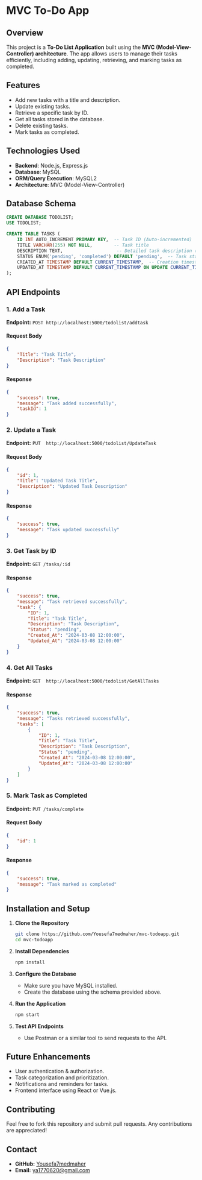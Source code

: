 # MVC To-Do App

## Overview
This project is a **To-Do List Application** built using the **MVC (Model-View-Controller) architecture**. The app allows users to manage their tasks efficiently, including adding, updating, retrieving, and marking tasks as completed.

## Features
- Add new tasks with a title and description.
- Update existing tasks.
- Retrieve a specific task by ID.
- Get all tasks stored in the database.
- Delete existing tasks.
- Mark tasks as completed.

## Technologies Used
- **Backend**: Node.js, Express.js
- **Database**: MySQL
- **ORM/Query Execution**: MySQL2
- **Architecture**: MVC (Model-View-Controller)

## Database Schema
```sql
CREATE DATABASE TODOLIST;
USE TODOLIST;

CREATE TABLE TASKS (
    ID INT AUTO_INCREMENT PRIMARY KEY,  -- Task ID (Auto-incremented)
    TITLE VARCHAR(255) NOT NULL,        -- Task title
    DESCRIPTION TEXT,                    -- Detailed task description (Optional)
    STATUS ENUM('pending', 'completed') DEFAULT 'pending',  -- Task status
    CREATED_AT TIMESTAMP DEFAULT CURRENT_TIMESTAMP,  -- Creation timestamp
    UPDATED_AT TIMESTAMP DEFAULT CURRENT_TIMESTAMP ON UPDATE CURRENT_TIMESTAMP  -- Last update timestamp
);
```

## API Endpoints

### 1. Add a Task
**Endpoint:** `POST http://localhost:5000/todolist/addtask `

#### Request Body
```json
{
    "Title": "Task Title",
    "Description": "Task Description"
}
```

#### Response
```json
{
    "success": true,
    "message": "Task added successfully",
    "taskId": 1
}
```

### 2. Update a Task
**Endpoint:** `PUT  http://localhost:5000/todolist/UpdateTask `

#### Request Body
```json
{
    "id": 1,
    "Title": "Updated Task Title",
    "Description": "Updated Task Description"
}
```

#### Response
```json
{
    "success": true,
    "message": "Task updated successfully"
}
```

### 3. Get Task by ID
**Endpoint:** `GET /tasks/:id`

#### Response
```json
{
    "success": true,
    "message": "Task retrieved successfully",
    "task": {
        "ID": 1,
        "Title": "Task Title",
        "Description": "Task Description",
        "Status": "pending",
        "Created_At": "2024-03-08 12:00:00",
        "Updated_At": "2024-03-08 12:00:00"
    }
}
```

### 4. Get All Tasks
**Endpoint:** `GET  http://localhost:5000/todolist/GetAllTasks `

#### Response
```json
{
    "success": true,
    "message": "Tasks retrieved successfully",
    "tasks": [
        {
            "ID": 1,
            "Title": "Task Title",
            "Description": "Task Description",
            "Status": "pending",
            "Created_At": "2024-03-08 12:00:00",
            "Updated_At": "2024-03-08 12:00:00"
        }
    ]
}
```

### 5. Mark Task as Completed
**Endpoint:** `PUT /tasks/complete`

#### Request Body
```json
{
    "id": 1
}
```

#### Response
```json
{
    "success": true,
    "message": "Task marked as completed"
}
```

## Installation and Setup
1. **Clone the Repository**
   ```sh
   git clone https://github.com/Yousefa7medmaher/mvc-todoapp.git
   cd mvc-todoapp
   ```

2. **Install Dependencies**
   ```sh
   npm install
   ```

3. **Configure the Database**
   - Make sure you have MySQL installed.
   - Create the database using the schema provided above.

4. **Run the Application**
   ```sh
   npm start
   ```

5. **Test API Endpoints**
   - Use Postman or a similar tool to send requests to the API.

## Future Enhancements
- User authentication & authorization.
- Task categorization and prioritization.
- Notifications and reminders for tasks.
- Frontend interface using React or Vue.js.

## Contributing
Feel free to fork this repository and submit pull requests. Any contributions are appreciated!

## Contact
- **GitHub:** [Yousefa7medmaher](https://github.com/Yousefa7medmaher)
- **Email:** ya1770620@gmail.com

